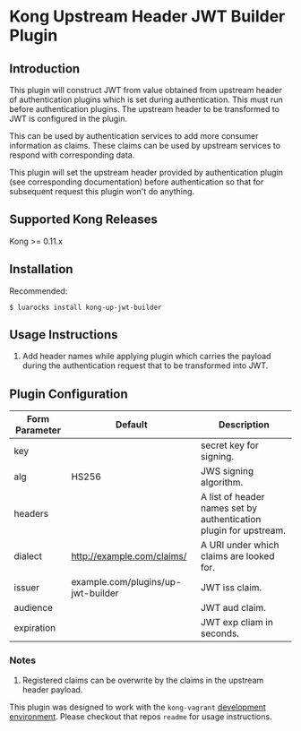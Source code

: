 # Kong Upstream Header JWT Builder Plugin

## Introduction
This plugin will construct JWT from value obtained from upstream header of authentication plugins which is set during authentication. This must run before authentication plugins. The upstream header to be transformed to JWT is configured in the plugin.

This can be used by authentication services to add more consumer information as claims. These claims can be used by upstream services to respond with corresponding data.

This plugin will set the upstream header provided by authentication plugin (see corresponding documentation) before authentication so that for subsequent request this plugin won't do anything.

## Supported Kong Releases
Kong >= 0.11.x

## Installation
Recommended:
```
$ luarocks install kong-up-jwt-builder
```

## Usage Instructions
1. Add header names while applying plugin which carries the payload during the authentication request that to be transformed into JWT.

## Plugin Configuration
Form Parameter | Default | Description
-------------- |---------|------------
key            |         | secret key for signing.
alg            | HS256   | JWS signing algorithm.
headers        |         | A list of header names set by authentication plugin for upstream.
dialect        |http://example.com/claims/| A URI under which claims are looked for.
issuer         |example.com/plugins/up-jwt-builder| JWT iss claim.
audience       |         | JWT aud claim.
expiration     |         | JWT exp cliam in seconds.

### Notes
1. Registered claims can be overwrite by the claims in the upstream header payload.

This plugin was designed to work with the `kong-vagrant` 
[development environment](https://github.com/Mashape/kong-vagrant). Please
checkout that repos `readme` for usage instructions.

